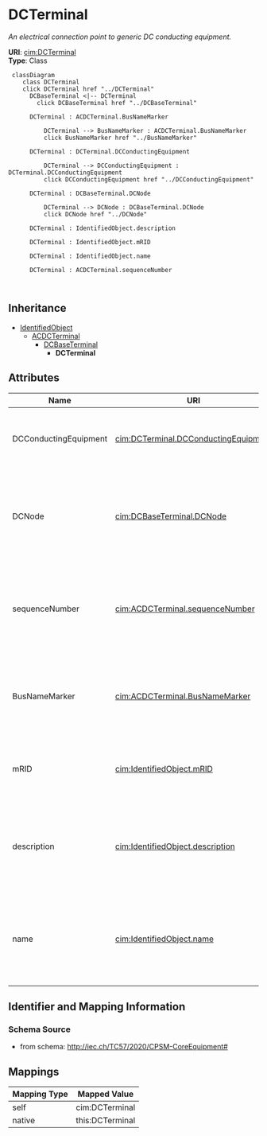 # DCTerminal


_An electrical connection point to generic DC conducting equipment._





**URI**: [cim:DCTerminal](http://iec.ch/TC57/CIM100#DCTerminal)<br />
**Type**: Class




```mermaid
 classDiagram
    class DCTerminal
    click DCTerminal href "../DCTerminal"
      DCBaseTerminal <|-- DCTerminal
        click DCBaseTerminal href "../DCBaseTerminal"
      
      DCTerminal : ACDCTerminal.BusNameMarker
        
          DCTerminal --> BusNameMarker : ACDCTerminal.BusNameMarker
          click BusNameMarker href "../BusNameMarker"
        
      DCTerminal : DCTerminal.DCConductingEquipment
        
          DCTerminal --> DCConductingEquipment : DCTerminal.DCConductingEquipment
          click DCConductingEquipment href "../DCConductingEquipment"
        
      DCTerminal : DCBaseTerminal.DCNode
        
          DCTerminal --> DCNode : DCBaseTerminal.DCNode
          click DCNode href "../DCNode"
        
      DCTerminal : IdentifiedObject.description
        
      DCTerminal : IdentifiedObject.mRID
        
      DCTerminal : IdentifiedObject.name
        
      DCTerminal : ACDCTerminal.sequenceNumber
        
      
```





## Inheritance
* [IdentifiedObject](IdentifiedObject.md)
    * [ACDCTerminal](ACDCTerminal.md)
        * [DCBaseTerminal](DCBaseTerminal.md)
            * **DCTerminal**



## Attributes


| Name | URI | Cardinality and Range | Description | Inheritance |
| ---  | --- | --- | --- | --- |
| DCConductingEquipment | [cim:DCTerminal.DCConductingEquipment](http://iec.ch/TC57/CIM100#DCTerminal.DCConductingEquipment) | 1 <br />  [DCConductingEquipment](DCConductingEquipment.md)  | An DC  terminal belong to a DC conducting equipment | direct |
| DCNode | [cim:DCBaseTerminal.DCNode](http://iec.ch/TC57/CIM100#DCBaseTerminal.DCNode) | 0..1 <br />  [DCNode](DCNode.md)  | The DC connectivity node to which this DC base terminal connects with zero im... | [DCBaseTerminal](DCBaseTerminal.md) |
| sequenceNumber | [cim:ACDCTerminal.sequenceNumber](http://iec.ch/TC57/CIM100#ACDCTerminal.sequenceNumber) | 1 <br />  integer  | The orientation of the terminal connections for a multiple terminal conductin... | [ACDCTerminal](ACDCTerminal.md) |
| BusNameMarker | [cim:ACDCTerminal.BusNameMarker](http://iec.ch/TC57/CIM100#ACDCTerminal.BusNameMarker) | 0..1 <br />  [BusNameMarker](BusNameMarker.md)  | The bus name marker used to name the bus (topological node) | [ACDCTerminal](ACDCTerminal.md) |
| mRID | [cim:IdentifiedObject.mRID](http://iec.ch/TC57/CIM100#IdentifiedObject.mRID) | 1 <br />  string  | Master resource identifier issued by a model authority | [IdentifiedObject](IdentifiedObject.md) |
| description | [cim:IdentifiedObject.description](http://iec.ch/TC57/CIM100#IdentifiedObject.description) | 0..1 <br />  string  | The description is a free human readable text describing or naming the object | [IdentifiedObject](IdentifiedObject.md) |
| name | [cim:IdentifiedObject.name](http://iec.ch/TC57/CIM100#IdentifiedObject.name) | 1 <br />  string  | The name is any free human readable and possibly non unique text naming the o... | [IdentifiedObject](IdentifiedObject.md) |









## Identifier and Mapping Information







### Schema Source


* from schema: http://iec.ch/TC57/2020/CPSM-CoreEquipment#





## Mappings

| Mapping Type | Mapped Value |
| ---  | ---  |
| self | cim:DCTerminal |
| native | this:DCTerminal |




